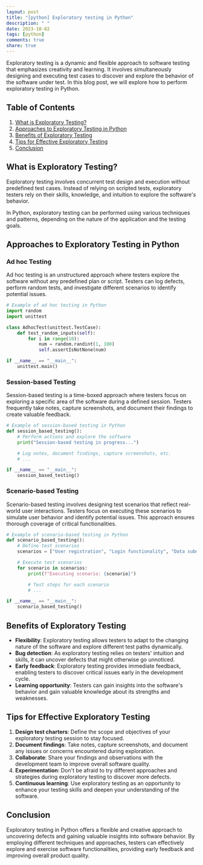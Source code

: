 ```yaml
---
layout: post
title: "[python] Exploratory testing in Python"
description: " "
date: 2023-10-02
tags: [python]
comments: true
share: true
---
```


Exploratory testing is a dynamic and flexible approach to software testing that emphasizes creativity and learning. It involves simultaneously designing and executing test cases to discover and explore the behavior of the software under test. In this blog post, we will explore how to perform exploratory testing in Python.

## Table of Contents

1. [What is Exploratory Testing?](#what-is-exploratory-testing)
2. [Approaches to Exploratory Testing in Python](#approaches-to-exploratory-testing-in-python)
3. [Benefits of Exploratory Testing](#benefits-of-exploratory-testing)
4. [Tips for Effective Exploratory Testing](#tips-for-effective-exploratory-testing)
5. [Conclusion](#conclusion)

## What is Exploratory Testing? <a name="what-is-exploratory-testing"></a>

Exploratory testing involves concurrent test design and execution without predefined test cases. Instead of relying on scripted tests, exploratory testers rely on their skills, knowledge, and intuition to explore the software's behavior.

In Python, exploratory testing can be performed using various techniques and patterns, depending on the nature of the application and the testing goals.

## Approaches to Exploratory Testing in Python <a name="approaches-to-exploratory-testing-in-python"></a>

### Ad hoc Testing

Ad hoc testing is an unstructured approach where testers explore the software without any predefined plan or script. Testers can log defects, perform random tests, and investigate different scenarios to identify potential issues.

```python
# Example of ad hoc testing in Python
import random
import unittest

class AdhocTest(unittest.TestCase):
    def test_random_inputs(self):
        for i in range(10):
            num = random.randint(1, 100)
            self.assertIsNotNone(num)

if __name__ == "__main__":
    unittest.main()
```

### Session-based Testing

Session-based testing is a time-boxed approach where testers focus on exploring a specific area of the software during a defined session. Testers frequently take notes, capture screenshots, and document their findings to create valuable feedback.

```python
# Example of session-based testing in Python
def session_based_testing():
    # Perform actions and explore the software
    print("Session-based testing in progress...")

    # Log notes, document findings, capture screenshots, etc.
    # ...

if __name__ == "__main__":
    session_based_testing()
```

### Scenario-based Testing

Scenario-based testing involves designing test scenarios that reflect real-world user interactions. Testers focus on executing these scenarios to simulate user behavior and identify potential issues. This approach ensures thorough coverage of critical functionalities.

```python
# Example of scenario-based testing in Python
def scenario_based_testing():
    # Define test scenarios
    scenarios = ["User registration", "Login functionality", "Data submission"]

    # Execute test scenarios
    for scenario in scenarios:
        print(f"Executing scenario: {scenario}")

        # Test steps for each scenario
        # ...

if __name__ == "__main__":
    scenario_based_testing()
```

## Benefits of Exploratory Testing <a name="benefits-of-exploratory-testing"></a>

- **Flexibility**: Exploratory testing allows testers to adapt to the changing nature of the software and explore different test paths dynamically.
- **Bug detection**: As exploratory testing relies on testers' intuition and skills, it can uncover defects that might otherwise go unnoticed.
- **Early feedback**: Exploratory testing provides immediate feedback, enabling testers to discover critical issues early in the development cycle.
- **Learning opportunity**: Testers can gain insights into the software's behavior and gain valuable knowledge about its strengths and weaknesses.

## Tips for Effective Exploratory Testing <a name="tips-for-effective-exploratory-testing"></a>

1. **Design test charters**: Define the scope and objectives of your exploratory testing session to stay focused.
2. **Document findings**: Take notes, capture screenshots, and document any issues or concerns encountered during exploration.
3. **Collaborate**: Share your findings and observations with the development team to improve overall software quality.
4. **Experimentation**: Don't be afraid to try different approaches and strategies during exploratory testing to discover more defects.
5. **Continuous learning**: Use exploratory testing as an opportunity to enhance your testing skills and deepen your understanding of the software.

## Conclusion <a name="conclusion"></a>

Exploratory testing in Python offers a flexible and creative approach to uncovering defects and gaining valuable insights into software behavior. By employing different techniques and approaches, testers can effectively explore and exercise software functionalities, providing early feedback and improving overall product quality.